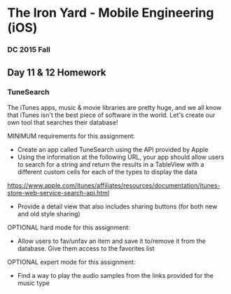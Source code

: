 # The Iron Yard - Mobile Engineering (iOS)
### DC 2015 Fall

## Day 11 & 12 Homework
### TuneSearch

The iTunes apps, music & movie libraries are pretty huge, and we all know that iTunes isn't the best piece of software in the world. Let's create our own tool that searches their database!

MINIMUM requirements for this assignment:
* Create an app called TuneSearch using the API provided by Apple
* Using the information at the following URL, your app should allow users to search for a string and return the results in a TableView with a different custom cells for each of the types to display the data

https://www.apple.com/itunes/affiliates/resources/documentation/itunes-store-web-service-search-api.html 

* Provide a detail view that also includes sharing buttons (for both new and old style sharing)

OPTIONAL hard mode for this assignment:
* Allow users to fav/unfav an item and save it to/remove it from the database. Give them access to the favorites list

OPTIONAL expert mode for this assignment:
* Find a way to play the audio samples from the links provided for the music type